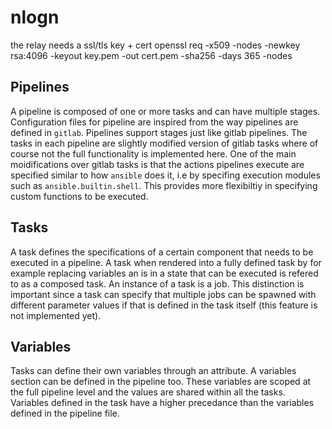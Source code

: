 # nlogn


the relay needs a ssl/tls key + cert
openssl req -x509 -nodes -newkey rsa:4096 -keyout key.pem -out cert.pem -sha256 -days 365 -nodes


## Pipelines

A pipeline is composed of one or more tasks and can have multiple stages.
Configuration files for pipeline are inspired from the way pipelines are
defined in `gitlab`. Pipelines support stages just like gitlab pipelines.
The tasks in each pipeline are slightly modified version of gitlab tasks
where of course not the full functionality is implemented here. One of 
the main moidifications over gitlab tasks is that the actions pipelines
execute are specified similar to how `ansible` does it, i.e by specifing
execution modules such as `ansible.builtin.shell`. This provides more
flexibiltiy in specifying custom functions to be executed.

## Tasks

A task defines the specifications of a certain component that needs to
be executed in a pipeline. A task when rendered into a fully defined
task by for example replacing variables an is in a state that can be
executed is refered to as a composed task. An instance of a task is
a job. This distinction is important since a task can specify that 
multiple jobs can be spawned with different parameter values if that
is defined in the task itself (this feature is not implemented yet).

## Variables

Tasks can define their own variables through an attribute. A variables
section can be defined in the pipeline too. These variables are scoped
at the full pipeline level and the values are shared within all the
tasks. Variables defined in the task have a higher precedance than the 
variables defined in the pipeline file.